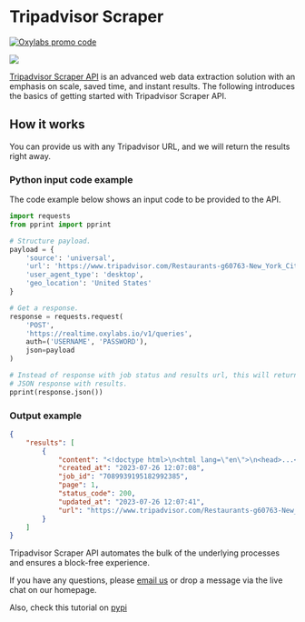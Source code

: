 # Tripadvisor Scraper

[![Oxylabs promo code](https://user-images.githubusercontent.com/129506779/250792357-8289e25e-9c36-4dc0-a5e2-2706db797bb5.png)](https://oxylabs.go2cloud.org/aff_c?offer_id=7&aff_id=877&url_id=112)

[![](https://dcbadge.vercel.app/api/server/eWsVUJrnG5)](https://discord.gg/GbxmdGhZjq)

[<u>Tripadvisor Scraper API</u>](https://oxylabs.io/products/scraper-api/web/tripadvisor) is an advanced web data extraction solution with an emphasis on scale, saved time, and instant results. The following introduces the basics of getting started with Tripadvisor Scraper API.

## How it works

You can provide us with any Tripadvisor URL, and we will return the results right away.

### Python input code example

The code example below shows an input code to be provided to the API.

```python
import requests
from pprint import pprint

# Structure payload.
payload = {
    'source': 'universal',
    'url': 'https://www.tripadvisor.com/Restaurants-g60763-New_York_City_New_York.html',
    'user_agent_type': 'desktop',
    'geo_location': 'United States'
}

# Get a response.
response = requests.request(
    'POST',
    'https://realtime.oxylabs.io/v1/queries',
    auth=('USERNAME', 'PASSWORD'),
    json=payload
)

# Instead of response with job status and results url, this will return the
# JSON response with results.
pprint(response.json())
```
### Output example

```json
{
    "results": [
        {
            "content": "<!doctype html>\n<html lang=\"en\">\n<head>...</script></body>\n</html>\n",
            "created_at": "2023-07-26 12:07:08",
            "job_id": "7089939195182992385",
            "page": 1,
            "status_code": 200,
            "updated_at": "2023-07-26 12:07:41",
            "url": "https://www.tripadvisor.com/Restaurants-g60763-New_York_City_New_York.html"
        }
    ]
}
```

Tripadvisor Scraper API automates the bulk of the underlying processes and ensures a block-free experience. 

If you have any questions, please [email us](mailto:support@oxylabs.io) or drop a message via the live chat on our homepage.

Also, check this tutorial on [pypi](https://pypi.org/project/Tripadvisor-scraper/)
